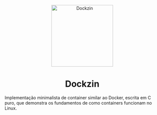 <p align="center">
	<img width="200" alt="Dockzin" src="https://i.imgur.com/oY2l6EB.png">
</p>

<h1 align="center">Dockzin</h1>

 
 Implementação minimalista de container similar ao Docker, escrita em C puro, que demonstra os fundamentos de como containers funcionam no Linux.

